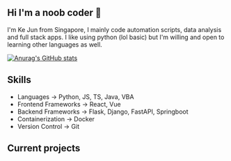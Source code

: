 ## Hi I'm a noob coder 👋

I'm Ke Jun from Singapore, I mainly code automation scripts, data analysis and full stack apps. I like using python (lol basic) but I'm willing and open to learning other languages as well.

[![Anurag's GitHub stats](https://github-readme-stats.vercel.app/api?username=kejun11)](https://github.com/anuraghazra/github-readme-stats)

## Skills
- Languages -> Python, JS, TS, Java, VBA
- Frontend Frameworks -> React, Vue
- Backend Frameworks -> Flask, Django, FastAPI, Springboot
- Containerization -> Docker
- Version Control -> Git

## Current projects
